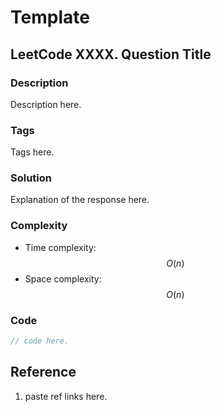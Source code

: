 # Template

## LeetCode XXXX. Question Title

### Description

Description here.

### Tags

Tags here.

### Solution

Explanation of the response here.

### Complexity

* Time complexity: $$O(n)$$
* Space complexity: $$O(n)$$

### Code

```go
// code here.
```

## Reference

1. paste ref links here.

